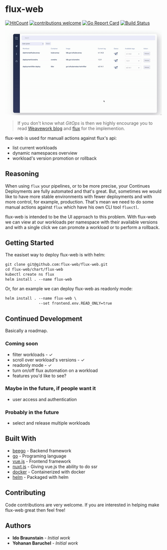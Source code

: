 # flux-web
[![HitCount](http://hits.dwyl.io/flux-web/flux-web.svg)](http://hits.dwyl.io/flux-web/flux-web) [![contributions welcome](https://img.shields.io/badge/contributions-welcome-brightgreen.svg?style=flat)](https://github.com/dwyl/esta/issues) [![Go Report Card](https://goreportcard.com/badge/github.com/flux-web/flux-web)](https://goreportcard.com/report/github.com/flux-web/flux-web) [![Build Status](https://travis-ci.com/flux-web/flux-web.svg?branch=master)](https://travis-ci.com/flux-web/flux-web)

<img src="flux-web.gif"/>

> If you don't know what *GitOps* is then we highly encourage you to read [Weavework blog](https://www.weave.works/technologies/gitops/) and [flux](https://github.com/fluxcd/flux) for the implemention.

flux-web is used for manuall actions against flux's api:
* list current workloads
* dynamic namespaces overview
* workload's version promotion or rollback

## Reasoning

When using `flux` your pipelines, or to be more precise, your Continues Deployments are fully automated and that's great.
But, sometimes we would like to have more stable environments with fewer deployments and with more control, for example, production.
That's mean we need to do some manual actions against `flux` which have his own CLI tool `fluxctl`.

flux-web is intended to be the UI approach to this problem. With flux-web we can view at our workloads per namespace with their available versions and with a single click we can promote a workload or to perform a rollback.

## Getting Started

The easiset way to deploy flux-web is with helm:
```shell
git clone git@github.com:flux-web/flux-web.git
cd flux-web/chart/flux-web
kubectl create ns flux
helm install . --name flux-web
```
Or, for an example we can deploy flux-web as readonly mode:
```shell
helm install . --name flux-web \
               --set frontend.env.READ_ONLY=true
```

## Continued Development

Basically a roadmap.

### Coming soon

- filter workloads - ✓
- scroll over workload's versions - ✓
- readonly mode - ✓
- turn on/off flux automation on a workload
- features you'd like to see?

### Maybe in the future, if people want it

- user access and authentication

### Probably in the future

- select and release multiple workloads

## Built With

* [beego](https://beego.me/) - Backend framework
* [go](https://golang.org/) - Programing language
* [vue.js](https://vuejs.org/) - Frontend framework
* [nuxt.js](https://nuxtjs.org/) - Giving vue.js the ability to do ssr
* [docker](https://www.docker.com/) - Containerized with docker
* [helm](https://www.helm.sh/) - Packaged with helm


## Contributing

Code contributions are very welcome. If you are interested in helping make flux-web great then feel free!

## Authors

* **Ido Braunstain** - *Initial work*
* **Yohanan Baruchel** - *Initial work*
